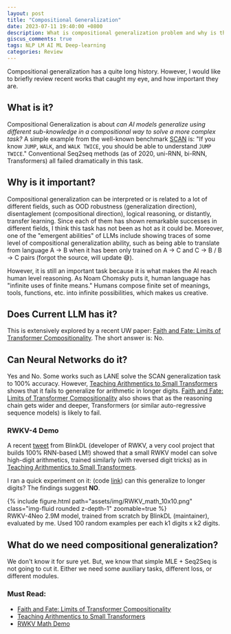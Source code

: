 ```yaml
---
layout: post
title: "Compositional Generalization"
date: 2023-07-11 19:40:00 +0800
description: What is compositional generalization problem and why is this interesting?
giscus_comments: true
tags: NLP LM AI ML Deep-learning
categories: Review
---
```


Compositional generalization has a quite long history. However, I would like to
briefly review recent works that caught my eye, and how important they are.

## What is it?

Compositional Generalization is about *can AI models generalize using different*
*sub-knowledge in a compositional way to solve a more complex task?* A simple example
from the well-known benchmark [SCAN](https://arxiv.org/abs/1711.00350) is:
"If you know `JUMP`, `WALK`, and `WALK TWICE`, you should be able to understand
`JUMP TWICE`." Conventional Seq2seq methods (as of 2020, uni-RNN, bi-RNN, Transformers)
all failed dramatically in this task.

## Why is it important?

Compositional generalization can be interpreted or is related to a lot of different
fields, such as OOD robustness (generalization direction), disentaglement (compositional direction),
logical reasoning, or distantly, transfer learning. Since each of them has shown remarkable successes in
different fields, I think this task has not been as hot as it could be. Moreover, one of the
"emergent abilities" of LLMs include showing traces of some level of compositional
generalization ability, such as being able to translate from language A -> B when
it has been only trained on A -> C and C -> B / B -> C pairs (forgot the source, will update 😅).

However, it is still an important task because it is what makes the AI reach human level reasoning.
As Noam Chomsky puts it, human language has "infinite uses of finite means." Humans compose finite
set of meanings, tools, functions, etc. into infinite possibilities, which makes us creative.

## Does Current LLM has it?

This is extensively explored by a recent UW paper: [Faith and Fate: Limits of Transformer Compositionality](https://arxiv.org/abs/2305.18654).
The short answer is: No.

## Can Neural Networks do it?

Yes and No. Some works such as LANE solve the SCAN generalization task to 100% accuracy.
However, [Teaching Arithmentics to Small Transformers](https://arxiv.org/abs/2307.03381) shows that
it fails to generalize for arithmetic in longer digits. [Faith and Fate: Limits of Transformer Compositionality](https://arxiv.org/abs/2305.18654)
also shows that as the reasoning chain gets wider and deeper, Transformers (or similar auto-regressive sequence models)
is likely to fail.

### RWKV-4 Demo

A recent [tweet](https://twitter.com/BlinkDL_AI/status/1677593798531223552?s=20)
from BlinkDL (developer of RWKV, a very cool project that builds 100% RNN-based LM!)
showed that a small RWKV model can solve high-digit arithmetics, trained similarly
(with reversed digit tricks) as in [Teaching Arithmentics to Small Transformers](https://arxiv.org/abs/2307.03381).

I ran a quick experiment on it: (code [link](https://t.co/7HXdo9Tulw)) can this
generalize to longer digits? The findings suggest **NO**.

<div class="row mt-3">
    <div class="col-sm mt-3 mt-md-0">
        {% include figure.html path="assets/img/RWKV_math_10x10.png" class="img-fluid rounded z-depth-1" zoomable=true %}
    </div>
</div>
<div class="caption">
   RWKV-4Neo 2.9M model, trained from scratch by BlinkDL (maintainer), evaluated by me. Used 100 random examples per each k1 digits x k2 digits.
</div>

## What do we need compositional generalization?

We don't know it for sure yet. But, we know that simple MLE + Seq2Seq is not going to cut it.
Either we need some auxiliary tasks, different loss, or different modules.

### Must Read:

- [Faith and Fate: Limits of Transformer Compositionality](https://arxiv.org/abs/2305.18654)
- [Teaching Arithmentics to Small Transformers](https://arxiv.org/abs/2307.03381)
- [RWKV Math Demo](https://github.com/BlinkDL/RWKV-LM/tree/main/RWKV-v4neo/math_demo)

